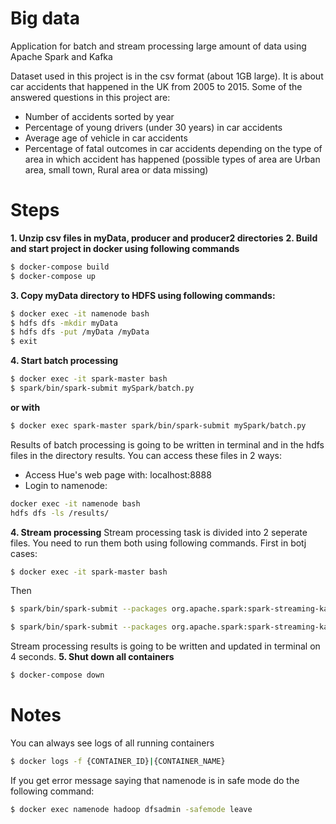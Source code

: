 # Big data
Application for batch and stream processing large amount of data using Apache Spark and Kafka

Dataset used in this project is in the csv format (about 1GB large). It is about car accidents that happened in the UK from 2005 to 2015. Some of the answered questions in this project are:
  - Number of accidents sorted by year 
  - Percentage of young drivers (under 30 years) in car accidents
  - Average age of vehicle in car accidents
  - Percentage of fatal outcomes in car accidents depending on the type of area in which accident has happened (possible types of area are Urban area, small town, Rural area or data missing)

# Steps
**1. Unzip csv files in myData, producer and producer2 directories**
**2. Build and start project in docker using following commands**
```sh
$ docker-compose build 
$ docker-compose up
```
**3. Copy myData directory to HDFS using following commands:**
```sh
$ docker exec -it namenode bash 
$ hdfs dfs -mkdir myData
$ hdfs dfs -put /myData /myData
$ exit
```
**4. Start batch processing**
```sh
$ docker exec -it spark-master bash
$ spark/bin/spark-submit mySpark/batch.py
```
**or with**
```sh
$ docker exec spark-master spark/bin/spark-submit mySpark/batch.py
```
Results of batch processing is going to be written in terminal and in the hdfs files in the directory results.
You can access these files in 2 ways:
  - Access Hue's web page with: localhost:8888
  - Login to namenode:
```sh   
docker exec -it namenode bash 
hdfs dfs -ls /results/
```
**4. Stream processing**
Stream processing task is divided into 2 seperate files. You need to run them both using following commands.
First in botj cases:
```sh   
$ docker exec -it spark-master bash
```
Then
```sh   
$ spark/bin/spark-submit --packages org.apache.spark:spark-streaming-kafka-0-8_2.11:2.4.4 /consumer/youngDrivers.py zoo1:2181 vehtopic
```
```sh   
$ spark/bin/spark-submit --packages org.apache.spark:spark-streaming-kafka-0-8_2.11:2.4.4 /consumer/avgVehAge.py zoo1:2181 veh2topic
```
Stream processing results is going to be written and updated in terminal on 4 seconds.
**5. Shut down all containers**
```sh   
$ docker-compose down
```
# Notes
You can always see logs of all running containers
```sh
$ docker logs -f {CONTAINER_ID}|{CONTAINER_NAME}
```
If you get error message saying that namenode is in safe mode do the following command:
```sh   
$ docker exec namenode hadoop dfsadmin -safemode leave
```


